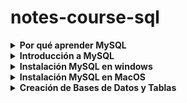 # notes-course-sql

<details>
<summary><b>Por qué aprender MySQL</b></summary>

Aprender MySQL, un sistema de gestión de bases de datos relacionales, puede ser beneficioso por varias razones:

1. **Popularidad y demanda**: MySQL es uno de los sistemas de gestión de bases de datos más populares y ampliamente utilizados en el mundo. Muchas empresas y organizaciones lo utilizan como su base de datos principal, lo que crea una gran demanda de profesionales que pueden administrarlo y utilizarlo eficazmente.
2. **Aplicaciones web y desarrollo**: MySQL se utiliza comúnmente en el desarrollo de aplicaciones web y sitios web dinámicos. Si deseas trabajar en el desarrollo web, conocer MySQL te permitirá interactuar con bases de datos y crear aplicaciones que almacenen y recuperen datos de manera eficiente.
3. **Escalabilidad**: MySQL es capaz de manejar grandes cantidades de datos y puede escalar para satisfacer las necesidades de aplicaciones en crecimiento. Aprender a diseñar y administrar bases de datos escalables es esencial en un entorno tecnológico cada vez más orientado a grandes volúmenes de información.
4. **Facilidad de uso**: Para aquellos que son nuevos en las bases de datos, MySQL es un buen punto de partida. Es conocido por ser relativamente fácil de aprender y tiene una comunidad activa que ofrece amplia documentación y tutoriales.
5. **Integración con lenguajes de programación**: MySQL se integra bien con varios lenguajes de programación populares como PHP, Python, Java y más. Esto permite que los datos almacenados en la base de datos se utilicen fácilmente en diversas aplicaciones y sistemas.
6. **Costo y código abierto**: MySQL es de código abierto y, en muchas situaciones, puede ser utilizado de forma gratuita, lo que lo hace atractivo para empresas y desarrolladores con presupuestos limitados.
7. **Compatibilidad**: MySQL sigue los estándares SQL, lo que significa que los conocimientos adquiridos en MySQL son transferibles a otros sistemas de gestión de bases de datos relacionales.
8. **Administración de datos**: Conocer MySQL te permitirá gestionar y mantener grandes cantidades de datos de manera eficiente y segura. Esto es importante para garantizar que los datos estén bien organizados, respaldados y protegidos.
</details>

<details>
<summary><b>Introducción a MySQL</b></summary>

MySQL es un sistema de gestión de bases de datos relacionales (RDBMS, por sus siglas en inglés) ampliamente utilizado en todo el mundo. Fue desarrollado por primera vez por Michael Widenius y David Axmark en 1994 y más tarde adquirido por Oracle Corporation. MySQL es una base de datos de código abierto y gratuita en muchas de sus ediciones, lo que ha contribuido a su amplia popularidad en la comunidad de desarrollo y en la industria.

Una base de datos relacional es una colección organizada de datos estructurados en tablas, donde cada tabla tiene filas y columnas. MySQL permite almacenar, organizar y administrar grandes cantidades de datos, lo que lo convierte en una opción popular para aplicaciones web y sistemas que requieren un acceso rápido y eficiente a la información.

Características principales de MySQL:

1. **Lenguaje SQL**: MySQL se basa en el lenguaje SQL (Structured Query Language), que es un lenguaje de consulta estándar utilizado para interactuar con bases de datos relacionales. A través de comandos SQL, puedes realizar operaciones como inserción, actualización, eliminación y consulta de datos.
2. **Multiplataforma**: MySQL es compatible con varias plataformas, lo que permite que se ejecute en diversos sistemas operativos, como Windows, macOS, Linux y más.
3. **Alta velocidad y rendimiento**: MySQL está optimizado para un alto rendimiento y puede manejar grandes cantidades de datos y solicitudes simultáneas.
4. **Seguridad**: MySQL ofrece características de seguridad robustas, como autenticación de usuarios, cifrado de datos y permisos de acceso, para garantizar la protección de la información almacenada.
5. **Replicación y alta disponibilidad**: MySQL permite la replicación de datos, lo que facilita la creación de copias de seguridad y la redundancia para garantizar la disponibilidad continua en caso de fallos.
6. **Escalabilidad**: MySQL es capaz de escalar vertical y horizontalmente para afrontar el crecimiento de los datos y la demanda de usuarios.
7. **Comunidad activa**: MySQL cuenta con una comunidad de desarrolladores y usuarios activos que proporcionan soporte, actualizaciones y mejoras constantes.

Para comenzar a utilizar MySQL, necesitarás instalar el software del servidor MySQL y un cliente MySQL en tu computadora. El servidor es responsable de almacenar y administrar los datos, mientras que el cliente te permite interactuar con la base de datos y ejecutar consultas SQL.

</details>

<details>
<summary><b>Instalación MySQL en windows</b></summary>

1. **Descarga del instalador**: Ve al sitio web oficial de MySQL (**https://dev.mysql.com/downloads/installer/**) y descarga el instalador de MySQL para Windows. Asegúrate de elegir la versión adecuada para tu sistema operativo (32 o 64 bits).
2. **Ejecutar el instalador**: Una vez que hayas descargado el instalador, haz doble clic en el archivo descargado para ejecutarlo.
3. **Seleccionar la configuración**: Al iniciar el instalador, te mostrará varias opciones para instalar componentes de MySQL. Para una instalación básica, puedes seleccionar "Developer Default" o "Server Only", que incluyen el servidor MySQL, las herramientas de desarrollo y otros componentes necesarios para empezar.
4. **Configuración de MySQL**: Durante la instalación, se te pedirá que configures la contraseña del usuario root de MySQL. Asegúrate de recordar esta contraseña, ya que la necesitarás para acceder al servidor MySQL.
5. **Elegir el tipo de configuración**: Puedes seleccionar entre "Standalone MySQL Server / Classic MySQL Replication" o "InnoDB Cluster". Si estás empezando, la primera opción es más adecuada.
6. **Iniciar la instalación**: Una vez que hayas seleccionado todas las opciones, haz clic en el botón "Execute" o "Next" para iniciar la instalación.
7. **Finalizar la instalación**: El instalador instalará todos los componentes seleccionados y configurará MySQL en tu sistema. Una vez que se complete la instalación, verás un mensaje de confirmación.
8. **Comprobar la instalación**: Para asegurarte de que MySQL se ha instalado correctamente, puedes abrir el "MySQL Command Line Client" desde el menú de inicio o ejecutar el comando **`mysql`** en la línea de comandos. Si se abre el cliente de línea de comandos de MySQL y te pide la contraseña del usuario root, significa que la instalación fue exitosa.

¡Listo! Ahora tienes MySQL instalado en tu computadora con Windows y estás listo para empezar a utilizarlo para crear y administrar bases de datos. Puedes utilizar el cliente de línea de comandos o interfaces gráficas como MySQL Workbench para interactuar con la base de datos de forma más visual.

</details>

<details>
<summary><b>Instalación MySQL en MacOS</b></summary>

La instalación de MySQL en macOS es relativamente sencilla y puede hacerse siguiendo estos pasos:

1. **Descarga del instalador**: Ve al sitio web oficial de MySQL (**https://dev.mysql.com/downloads/installer/**) y descarga el instalador de MySQL para macOS. Asegúrate de elegir la versión adecuada para tu sistema operativo.
2. **Montar el paquete de instalación**: Una vez que hayas descargado el instalador, haz doble clic en el archivo descargado para montar el paquete de instalación.
3. **Iniciar la instalación**: Después de montar el paquete, verás un archivo llamado "mysql-installer-community.pkg". Haz doble clic en este archivo para iniciar el asistente de instalación.
4. **Configuración del paquete de instalación**: El asistente de instalación te guiará a través de los pasos para configurar MySQL en tu macOS. Asegúrate de seleccionar "Developer Default" o "Server Only" para una instalación básica que incluya el servidor MySQL y las herramientas de desarrollo.
5. **Configuración de MySQL**: Durante la instalación, se te pedirá que configures la contraseña del usuario root de MySQL. Asegúrate de recordar esta contraseña, ya que la necesitarás para acceder al servidor MySQL.
6. **Finalizar la instalación**: Una vez que hayas completado todos los pasos del asistente de instalación, haz clic en "Install" para iniciar el proceso de instalación.
7. **Inicio del servidor MySQL**: Una vez que la instalación se haya completado con éxito, el servidor MySQL debería iniciarse automáticamente. Si no se inicia automáticamente, puedes iniciar el servidor manualmente desde las "Preferencias del Sistema" > "MySQL" > "Start MySQL Server".
8. **Comprobar la instalación**: Para asegurarte de que MySQL se ha instalado correctamente, puedes abrir el "MySQL Shell" desde la carpeta de aplicaciones o ejecutar el comando **`mysql`** en la terminal. Si se abre el cliente de línea de comandos de MySQL y te pide la contraseña del usuario root, significa que la instalación fue exitosa.

¡Listo! Ahora tienes MySQL instalado en tu macOS y puedes comenzar a utilizarlo para crear y administrar bases de datos. Puedes utilizar el cliente de línea de comandos o interfaces gráficas como MySQL Workbench para interactuar con la base de datos de forma más visual.

</details>

<details>
<summary><b>Creación de Bases de Datos y Tablas</b> </summary>

En MySQL, puedes crear bases de datos y tablas utilizando comandos SQL a través del cliente de línea de comandos o mediante una herramienta de administración gráfica como MySQL Workbench. A continuación, te mostraré cómo crear bases de datos y tablas utilizando el cliente de línea de comandos:

1. **Crear una base de datos**:

Para crear una nueva base de datos, puedes utilizar el comando **`CREATE DATABASE`** seguido del nombre que deseas asignarle. Por ejemplo, para crear una base de datos llamada "mi_base_de_datos", ejecuta el siguiente comando en el cliente de línea de comandos de MySQL:

```sql
CREATE DATABASE mi_base_de_datos;

```

1. **Seleccionar una base de datos**:

Antes de crear tablas, debes asegurarte de estar trabajando en la base de datos que acabas de crear. Para seleccionar la base de datos, utiliza el comando **`USE`** seguido del nombre de la base de datos. Por ejemplo:

```sql
USE mi_base_de_datos;

```

1. **Crear una tabla**:

Para crear una tabla dentro de la base de datos seleccionada, utiliza el comando **`CREATE TABLE`**. Define el nombre de la tabla y luego especifica las columnas y sus tipos de datos. Por ejemplo, crearemos una tabla llamada "libros" con algunas columnas para almacenar información sobre libros:

```sql
CREATE TABLE libros (
    id INT AUTO_INCREMENT PRIMARY KEY,
    titulo VARCHAR(100),
    autor VARCHAR(100),
    precio DECIMAL(8, 2),
    existencias INT
);

```

En este ejemplo, hemos creado una tabla llamada "libros" con las siguientes columnas:

- "id": un número de identificación único y autoincremental para cada registro.
- "titulo": una cadena de hasta 100 caracteres para almacenar el título del libro.
- "autor": una cadena de hasta 100 caracteres para almacenar el nombre del autor del libro.
- "precio": un número decimal con 8 dígitos en total y 2 decimales para almacenar el precio del libro.
- "existencias": un número entero para almacenar la cantidad de existencias del libro.

Una vez que hayas ejecutado los comandos anteriores, habrás creado una base de datos llamada "mi_base_de_datos" y una tabla llamada "libros" dentro de esa base de datos. Ahora puedes empezar a insertar datos en la tabla y realizar consultas para interactuar con la información almacenada.

</details>
